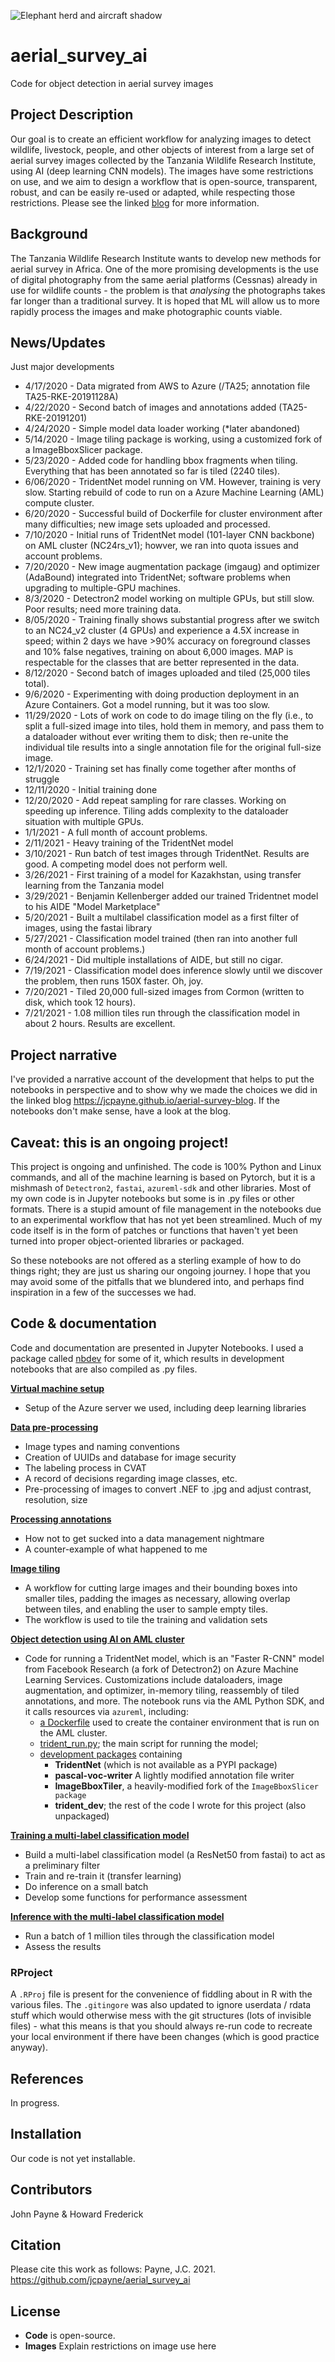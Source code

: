 ![Elephant herd and aircraft shadow](_media/banner1.png)

# aerial_survey_ai
Code for object detection in aerial survey images

## Project Description
Our goal is to create an efficient workflow for analyzing images to detect wildlife, livestock, people, and other objects of interest from a large set of aerial survey images collected by the Tanzania Wildlife Research Institute, using AI (deep learning CNN models).  The images have some restrictions on use, and we aim to design a workflow that is open-source, transparent, robust, and can be easily re-used or adapted, while respecting those restrictions.  Please see the linked [blog](https://jcpayne.github.io/aerial-survey-blog) for more information.

## Background
The Tanzania Wildlife Research Institute wants to develop new methods for aerial survey in Africa. One of the more promising developments is the use of digital photography from the same aerial platforms (Cessnas) already in use for wildlife counts - the problem is that _analysing_ the photographs takes far longer than a traditional survey. It is hoped that ML will allow us to more rapidly process the images and make photographic counts viable.

## News/Updates
Just major developments
* 4/17/2020 - Data migrated from AWS to Azure (/TA25; annotation file TA25-RKE-20191128A)
* 4/22/2020 - Second batch of images and annotations added (TA25-RKE-20191201)
* 4/24/2020 - Simple model data loader working (*later abandoned)
* 5/14/2020 - Image tiling package is working, using a customized fork of a ImageBboxSlicer package.
* 5/23/2020 - Added code for handling bbox fragments when tiling.  Everything that has been annotated so far is tiled (2240 tiles).
* 6/06/2020 - TridentNet model running on VM. However, training is very slow. Starting rebuild of code to run on a Azure Machine Learning (AML) compute cluster.
* 6/20/2020 - Successful build of Dockerfile for cluster environment after many difficulties; new image sets uploaded and processed.
* 7/10/2020 - Initial runs of TridentNet model (101-layer CNN backbone) on AML cluster (NC24rs_v1); howver, we ran into quota issues and account problems.
* 7/20/2020 - New image augmentation package (imgaug) and optimizer (AdaBound) integrated into TridentNet; software problems when upgrading to multiple-GPU machines.
* 8/3/2020 - Detectron2 model working on multiple GPUs, but still slow.  Poor results; need more training data.
* 8/05/2020 - Training finally shows substantial progress after we switch to an NC24_v2 cluster (4 GPUs) and experience a 4.5X increase in speed; within 2 days we have >90% accuracy on foreground classes and 10% false negatives, training on about 6,000 images.  MAP is respectable for the classes that are better represented in the data. 
* 8/12/2020 - Second batch of images uploaded and tiled (25,000 tiles total).
* 9/6/2020 - Experimenting with doing production deployment in an Azure Containers.  Got a model running, but it was too slow.
* 11/29/2020 - Lots of work on code to do image tiling on the fly (i.e., to split a full-sized image into tiles, hold them in memory, and pass them to a dataloader without ever writing them to disk; then re-unite the individual tile results into a single annotation file for the original full-size image.  
* 12/1/2020 - Training set has finally come together after months of struggle
* 12/11/2020 - Initial training done
* 12/20/2020 - Add repeat sampling for rare classes. Working on speeding up inference.  Tiling adds complexity to the dataloader situation with multiple GPUs.
* 1/1/2021 - A full month of account problems.
* 2/11/2021 - Heavy training of the TridentNet model
* 3/10/2021 - Run batch of test images through TridentNet.  Results are good.  A competing model does not perform well.
* 3/26/2021 - First training of a model for Kazakhstan, using transfer learning from the Tanzania model
* 3/29/2021 - Benjamin Kellenberger added our trained Tridentnet model to his AIDE "Model Marketplace"
* 5/20/2021 - Built a multilabel classification model as a first filter of images, using the fastai library
* 5/27/2021 - Classification model trained (then ran into another full month of account problems.)
* 6/24/2021 - Did multiple installations of AIDE, but still no cigar.
* 7/19/2021 - Classification model does inference slowly until we discover the problem, then runs 150X faster.  Oh, joy.
* 7/20/2021 - Tiled 20,000 full-sized images from Cormon (written to disk, which took 12 hours).
* 7/21/2021 - 1.08 million tiles run through the classification model in about 2 hours.  Results are excellent.

## Project narrative
I've provided a narrative account of the development that helps to put the notebooks in perspective and to show why we made the choices we did in the linked blog https://jcpayne.github.io/aerial-survey-blog.  If the notebooks don't make sense, have a look at the blog.

## Caveat: this is an ongoing project!
This project is ongoing and unfinished.  The code is 100% Python and Linux commands, and all of the machine learning is based on Pytorch, but it is a mishmash of `Detectron2`, `fastai`, `azureml-sdk` and other libraries.  Most of my own code is in Jupyter notebooks but some is in .py files or other formats.  There is a stupid amount of file management in the notebooks due to an experimental workflow that has not yet been streamlined.  Much of my code itself is in the form of patches or functions that haven't yet been turned into proper object-oriented libraries or packaged. 

So these notebooks are not offered as a sterling example of how to do things right; they are just us sharing our ongoing journey.  I hope that you may avoid some of the pitfalls that we blundered into, and perhaps find inspiration in a few of the successes we had.

## Code & documentation
Code and documentation are presented in Jupyter Notebooks.  I used a package called [nbdev](https://nbdev.fast.ai) for some of it, which results in development notebooks that are also compiled as .py files.

**[Virtual machine setup](https://github.com/jcpayne/aerial_survey_ai/blob/master/01_dsvm_setup.ipynb.ipynb)**
- Setup of the Azure server we used, including deep learning libraries

**[Data pre-processing](https://github.com/jcpayne/aerial_survey_ai/blob/master/02_data_pre-processing.ipynb.ipynb)**
- Image types and naming conventions
- Creation of UUIDs and database for image security
- The labeling process in CVAT 
- A record of decisions regarding image classes, etc.
- Pre-processing of images to convert .NEF to .jpg and adjust contrast, resolution, size

**[Processing annotations](https://github.com/jcpayne/aerial_survey_ai/blob/master/03_process_annotations.ipynb)**
- How not to get sucked into a data management nightmare
- A counter-example of what happened to me

**[Image tiling](https://github.com/jcpayne/aerial_survey_ai/blob/master/04_tile_training_images.ipynb)**
- A workflow for cutting large images and their bounding boxes into smaller tiles, padding the images as necessary, allowing overlap between tiles, and enabling the user to sample empty tiles.
- The workflow is used to tile the training and validation sets

**[Object detection using AI on AML cluster](https://github.com/jcpayne/aerial_survey_ai/blob/master/05_aml-pipeline.ipynb)**
- Code for running a TridentNet model, which is an "Faster R-CNN" model from Facebook Research (a fork of Detectron2) on Azure Machine Learning Services.  Customizations include dataloaders, image augmentation, and optimizer, in-memory tiling, reassembly of tiled annotations, and more.  The notebook runs via the AML Python SDK, and it calls resources via `azureml`, including:
    - [a Dockerfile](https://github.com/jcpayne/aerial_survey_ai/blob/master/trident_project/dockerfiles/Dockerfile_ub1804cuda101_v17) used to create the container environment that is run on the AML cluster.
    - [trident_run.py](https://github.com/jcpayne/aerial_survey_ai/blob/master/trident_run.py); the main script for running the model;
    - [development packages](https://github.com/jcpayne/aerial_survey_ai/blob/master/trident_project/dev_packages) containing 
        - **TridentNet** (which is not available as a PYPI package)
        - **pascal-voc-writer** A lightly modified annotation file writer
        - **ImageBboxTiler**, a heavily-modified fork of the `ImageBboxSlicer package`
        - **trident_dev**; the rest of the code I wrote for this project (also unpackaged)
    
**[Training a multi-label classification model](https://github.com/jcpayne/aerial_survey_ai/blob/master/06_fastai_model.ipynb)**
- Build a multi-label classification model (a ResNet50 from fastai) to act as a preliminary filter
- Train and re-train it (transfer learning)
- Do inference on a small batch
- Develop some functions for performance assessment

**[Inference with the multi-label classification model](https://github.com/jcpayne/aerial_survey_ai/blob/master/07_fastai_inference.ipynb)**
- Run a batch of 1 million tiles through the classification model
- Assess the results

### RProject
A `.RProj` file is present for the convenience of fiddling about in R with the various files. The `.gitingore` was also updated to ignore userdata / rdata stuff which would otherwise mess with the git structures (lots of invisible files) - what this means is that you should always re-run code to recreate your local environment if there have been changes (which is good practice anyway).

## References
In progress.

## Installation
Our code is not yet installable.  

## Contributors
John Payne & Howard Frederick

## Citation
Please cite this work as follows:
Payne, J.C. 2021.  https://github.com/jcpayne/aerial_survey_ai

## License
- **Code** is open-source.  
- **Images**  Explain restrictions on image use here
